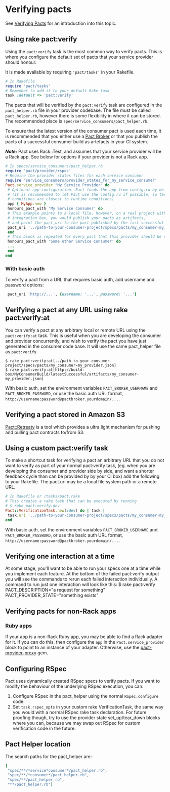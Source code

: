 # Verifying pacts

See [Verifying Pacts](/verifying-pacts.md) for an introduction into this topic.

## Using rake pact:verify

Using the `pact:verify` task is the most common way to verify pacts. This is where you configure the default set of pacts that your service provider should honour.

It is made available by requiring `'pact/tasks'` in your Rakefile.

```ruby
# In Rakefile
require 'pact/tasks'
# Remember to add it to your default Rake task
task :default => 'pact:verify'
```

The pacts that will be verified by the `pact:verify` task are configured in the `pact_helper.rb` file in your provider codebase.
The file must be called `pact_helper.rb`, however there is some flexibility in where it can be stored.
The recommended place is `spec/service_consumers/pact_helper.rb`.

To ensure that the latest version of the consumer pact is used each time, it is recommended that you either use a [Pact Broker](https://github.com/bethesque/pact_broker)
or that you publish the pacts of a successful consumer build as artefacts in your CI system.

_**Note:**_ Pact uses Rack::Test, and assumes that your service provider will be a Rack app. See below for options if your provider is not a Rack app.

```ruby
# In specs/service_consumers/pact_helper.rb
require 'pact/provider/rspec'
# Require the provider states files for each service consumer
require 'service_consumers/provider_states_for_my_service_consumer'
Pact.service_provider "My Service Provider" do
 # Optional app configuration. Pact loads the app from config.ru by default
 # (it is recommended to let Pact use the config.ru if possible, so testing
 # conditions are closest to runtime conditions)
 app { MyApp.new }
 honours_pact_with 'My Service Consumer' do
 # This example points to a local file, however, on a real project with a continuous
 # integration box, you would publish your pacts as artifacts,
 # and point the pact_uri to the pact published by the last successful build.
 pact_uri '../path-to-your-consumer-project/specs/pacts/my_consumer-my_provider.json'
 end
 # This block is repeated for every pact that this provider should be verified against.
 honours_pact_with 'Some other Service Consumer' do
 ...
 end
end
```

### With basic auth

To verify a pact from a URL that requires basic auth, add username and password options:

```ruby
 pact_uri 'http://...', {username: '...', password: '...'}
```

## Verifying a pact at any URL using rake pact:verify:at

You can verify a pact at any arbitrary local or remote URL using the `pact:verify:at` task.
This is useful when you are developing the consumer and provider concurrently, and wish to verify the pact you have just generated in the consumer code base. It will use the same pact\_helper file as `pact:verify`.

```
$ rake pact:verify:at[../path-to-your-consumer-project/specs/pacts/my_consumer-my_provider.json]
$ rake pact:verify:at[http://build-box/MyConsumerBuild/latestSuccessful/artifacts/my_consumer-my_provider.json]
```

With basic auth, set the environment variables `PACT_BROKER_USERNAME` and `PACT_BROKER_PASSWORD`, or use the basic auth URL format, `http://username:password@pactbroker.yourdomain/...`.

## Verifying a pact stored in Amazon S3

[Pact::Retreaty](https://github.com/fairfaxmedia/pact-retreaty) is a tool which provides a ultra light mechanism for pushing and pulling pact contracts to\/from S3.

## Using a custom pact:verify task

To make a shortcut task for verifying a pact an arbitrary URL that you do not want to verify as part of your normal pact:verify task, \(eg. when you are developing the consumer and provider side by side, and want a shorter feedback cycle than can be provided by by your CI box\) add the following to your Rakefile. The pact.uri may be a local file system path or a remote URL.

```ruby
# In Rakefile or /tasks/pact.rake
# This creates a rake task that can be executed by running
# $ rake pact:verify:dev
Pact::VerificationTask.new(:dev) do | task |
 task.uri '../path-to-your-consumer-project/specs/pacts/my_consumer-my_provider.json'
end
```

With basic auth, set the environment variables `PACT_BROKER_USERNAME` and `PACT_BROKER_PASSWORD`, or use the basic auth URL format, `http://username:password@pactbroker.yourdomain/...`.

## Verifying one interaction at a time

At some stage, you'll want to be able to run your specs one at a time while you implement each feature. At the bottom of the failed pact:verify output you will see the commands to rerun each failed interaction individually. A command to run just one interaction will look like this:
 $ rake pact:verify PACT\_DESCRIPTION="a request for something" PACT\_PROVIDER\_STATE="something exists"

## Verifying pacts for non-Rack apps

### Ruby apps

If your app is a non-Rack Ruby app, you may be able to find a Rack adapter for it. If you can do this, then configure the `app` in the `Pact.service_provider` block to point to an instance of your adapter. Otherwise, use the [pact-provider-proxy](https://github.com/bethesque/pact-provider-proxy) gem.

## Configuring RSpec

Pact uses dynamically created RSpec specs to verify pacts. If you want to modify the behaviour of the underlying RSpec execution, you can:
1. Configure RSpec in the pact\_helper using the normal `RSpec.configure` code.
1. Set `task.rspec_opts` in your custom rake VerificationTask, the same way you would with a normal RSpec rake task declaration.
For future proofing though, try to use the provider state set\_up\/tear\_down blocks where you can, because we may swap out RSpec for custom verification code in the future.

## Pact Helper location

The search paths for the pact\_helper are:

```ruby
[
 "spec/**/*service*consumer*/pact_helper.rb",
 "spec/**/*consumer*/pact_helper.rb",
 "spec/**/pact_helper.rb",
 "**/pact_helper.rb"]
```

